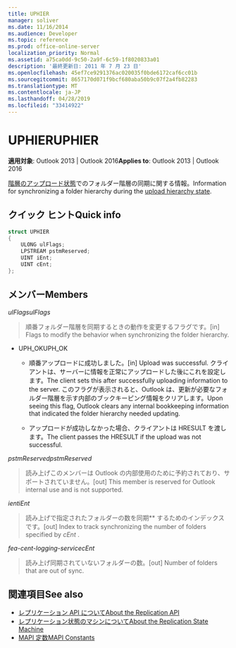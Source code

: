 ```yaml
---
title: UPHIER
manager: soliver
ms.date: 11/16/2014
ms.audience: Developer
ms.topic: reference
ms.prod: office-online-server
localization_priority: Normal
ms.assetid: a75ca0dd-9c50-2a9f-6c59-1f8020833a01
description: '最終更新日: 2011 年 7 月 23 日'
ms.openlocfilehash: 45ef7ce9291376ac020035f0bde6172caf6cc01b
ms.sourcegitcommit: 8657170d071f9bcf680aba50b9c07f2a4fb82283
ms.translationtype: MT
ms.contentlocale: ja-JP
ms.lasthandoff: 04/28/2019
ms.locfileid: "33414922"
---
```

# <a name="uphier"></a><span data-ttu-id="fafab-103">UPHIER</span><span class="sxs-lookup"><span data-stu-id="fafab-103">UPHIER</span></span>
 
<span data-ttu-id="fafab-104">**適用対象**: Outlook 2013 | Outlook 2016</span><span class="sxs-lookup"><span data-stu-id="fafab-104">**Applies to**: Outlook 2013 | Outlook 2016</span></span> 
  
<span data-ttu-id="fafab-105">[階層のアップロード状態](upload-hierarchy-state.md)でのフォルダー階層の同期に関する情報。</span><span class="sxs-lookup"><span data-stu-id="fafab-105">Information for synchronizing a folder hierarchy during the [upload hierarchy state](upload-hierarchy-state.md).</span></span>
  
## <a name="quick-info"></a><span data-ttu-id="fafab-106">クイック ヒント</span><span class="sxs-lookup"><span data-stu-id="fafab-106">Quick info</span></span>

```cpp
struct UPHIER 
{ 
    ULONG ulFlags; 
    LPSTREAM pstmReserved; 
    UINT iEnt; 
    UINT cEnt; 
};
```

## <a name="members"></a><span data-ttu-id="fafab-107">メンバー</span><span class="sxs-lookup"><span data-stu-id="fafab-107">Members</span></span>

<span data-ttu-id="fafab-108">_ulFlags_</span><span class="sxs-lookup"><span data-stu-id="fafab-108">_ulFlags_</span></span>
  
> <span data-ttu-id="fafab-109">順番フォルダー階層を同期するときの動作を変更するフラグです。</span><span class="sxs-lookup"><span data-stu-id="fafab-109">[in] Flags to modify the behavior when synchronizing the folder hierarchy.</span></span>
    
  - <span data-ttu-id="fafab-110">UPH_OK</span><span class="sxs-lookup"><span data-stu-id="fafab-110">UPH_OK</span></span>
    
    - <span data-ttu-id="fafab-111">順番アップロードに成功しました。</span><span class="sxs-lookup"><span data-stu-id="fafab-111">[in] Upload was successful.</span></span> <span data-ttu-id="fafab-112">クライアントは、サーバーに情報を正常にアップロードした後にこれを設定します。</span><span class="sxs-lookup"><span data-stu-id="fafab-112">The client sets this after successfully uploading information to the server.</span></span> <span data-ttu-id="fafab-113">このフラグが表示されると、Outlook は、更新が必要なフォルダー階層を示す内部のブックキーピング情報をクリアします。</span><span class="sxs-lookup"><span data-stu-id="fafab-113">Upon seeing this flag, Outlook clears any internal bookkeeping information that indicated the folder hierarchy needed updating.</span></span> 
    
    - <span data-ttu-id="fafab-114">アップロードが成功しなかった場合、クライアントは HRESULT を渡します。</span><span class="sxs-lookup"><span data-stu-id="fafab-114">The client passes the HRESULT if the upload was not successful.</span></span>
    
<span data-ttu-id="fafab-115">_pstmReserved_</span><span class="sxs-lookup"><span data-stu-id="fafab-115">_pstmReserved_</span></span>
  
> <span data-ttu-id="fafab-116">読み上げこのメンバーは Outlook の内部使用のために予約されており、サポートされていません。</span><span class="sxs-lookup"><span data-stu-id="fafab-116">[out] This member is reserved for Outlook internal use and is not supported.</span></span>
    
<span data-ttu-id="fafab-117">_ient_</span><span class="sxs-lookup"><span data-stu-id="fafab-117">_iEnt_</span></span>
  
> <span data-ttu-id="fafab-118">読み上げで指定されたフォルダーの数を同期\*\* するためのインデックスです。</span><span class="sxs-lookup"><span data-stu-id="fafab-118">[out] Index to track synchronizing the number of folders specified by  *cEnt*  .</span></span> 
    
<span data-ttu-id="fafab-119">_fea-cent-logging-service_</span><span class="sxs-lookup"><span data-stu-id="fafab-119">_cEnt_</span></span>
  
> <span data-ttu-id="fafab-120">読み上げ同期されていないフォルダーの数。</span><span class="sxs-lookup"><span data-stu-id="fafab-120">[out] Number of folders that are out of sync.</span></span>
    
## <a name="see-also"></a><span data-ttu-id="fafab-121">関連項目</span><span class="sxs-lookup"><span data-stu-id="fafab-121">See also</span></span>

- [<span data-ttu-id="fafab-122">レプリケーション API について</span><span class="sxs-lookup"><span data-stu-id="fafab-122">About the Replication API</span></span>](about-the-replication-api.md)
- [<span data-ttu-id="fafab-123">レプリケーション状態のマシンについて</span><span class="sxs-lookup"><span data-stu-id="fafab-123">About the Replication State Machine</span></span>](about-the-replication-state-machine.md)
- [<span data-ttu-id="fafab-124">MAPI 定数</span><span class="sxs-lookup"><span data-stu-id="fafab-124">MAPI Constants</span></span>](mapi-constants.md)

